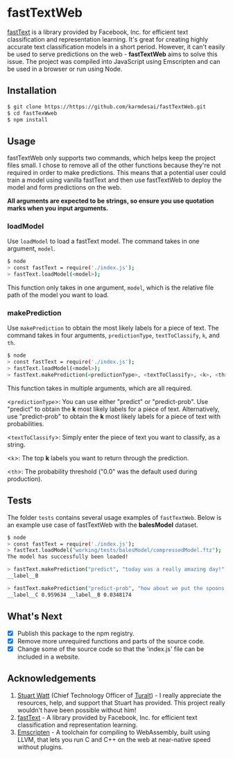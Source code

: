 # fastTextWeb

[fastText](https://fasttext.cc) is a library provided by Facebook, Inc. for efficient text classification and representation learning. It's great for creating highly accurate text classification models in a short period. However, it can't easily be used to serve predictions on the web - **fastTextWeb** aims to solve this issue. The project was compiled into JavaScript using Emscripten and can be used in a browser or run using Node.

## Installation
```sh
$ git clone https://https://github.com/karmdesai/fastTextWeb.git
$ cd fastTexWweb
$ npm install
```

## Usage
fastTextWeb only supports two commands, which helps keep the project files small. I chose to remove all of the other functions because they're not required in order to make predictions. This means that a potential user could train a model using vanilla fastText and then use fastTextWeb to deploy the model and form predictions on the web.

**All arguments are expected to be strings, so ensure you use quotation marks when you input arguments.**

### loadModel
Use ```loadModel``` to load a fastText model. The command takes in one argument, ```model```.

```sh
$ node
> const fastText = require('./index.js');
> fastText.loadModel(<model>);
```

This function only takes in one argument, ```model```, which is the relative file path of the model you want to load.

### makePrediction
Use ```makePrediction``` to obtain the most likely labels for a piece of text. The command takes in four arguments, ```predictionType```, ```textToClassify```, ```k```, and ```th```.

```sh
$ node
> const fastText = require('./index.js');
> fastText.loadModel(<model>);
> fastText.makePrediction(<predictionType>, <textToClassify>, <k>, <th>);
```

This function takes in multiple arguments, which are all required.

<```predictionType```>: You can use either "predict" or "predict-prob". Use "predict" to obtain the **k** most likely labels for a piece of text. Alternatively, use "predict-prob" to obtain the **k** most likely labels for a piece of text with probabilities.

<```textToClassify```>: Simply enter the piece of text you want to classify, as a string.

<```k```>: The top **k** labels you want to return through the prediction.

<```th```>: The probability threshold ("0.0" was the default used during production).

## Tests
The folder ```tests``` contains several usage examples of ```fastTextWeb```. Below is an example use case of fastTextWeb with the **balesModel** dataset.

```sh
$ node
> const fastText = require('./index.js');
> fastText.loadModel("working/tests/balesModel/compressedModel.ftz");
The model has successfully been loaded!

> fastText.makePrediction("predict", "today was a really amazing day!", "1", "0.0");
__label__B

> fastText.makePrediction("predict-prob", "how about we put the spoons in the dishwasher?", "2", "0.0");
__label__C 0.959634 __label__B 0.0348174
```

## What's Next
- [x] Publish this package to the npm registry.
- [x] Remove more unrequired functions and parts of the source code.
- [x] Change some of the source code so that the 'index.js' file can be included in a website.

## Acknowledgements
1. [Stuart Watt](https://github.com/morungos) (Chief Technology Officer of [Turalt](https://github.com/turalt)) - I really appreciate the resources, help, and support that Stuart has provided. This project really wouldn't have been possible without him!
2. [fastText](https://fasttext.cc) - A library provided by Facebook, Inc. for efficient text classification and representation learning.
3. [Emscripten](https://emscripten.org) - A toolchain for compiling to WebAssembly, built using LLVM, that lets you run C and C++ on the web at near-native speed without plugins.